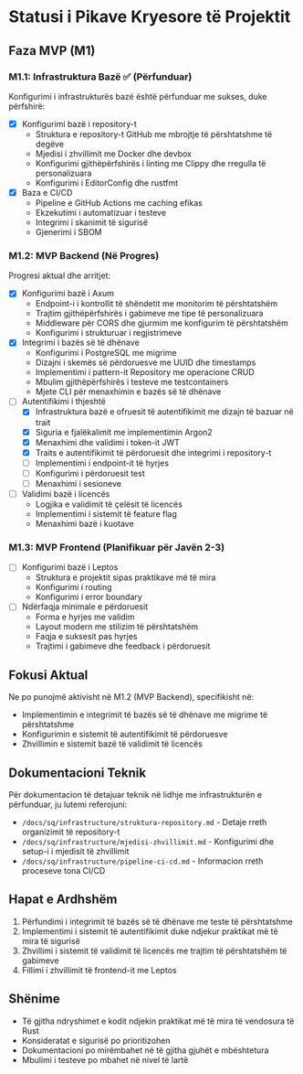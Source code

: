 # Statusi i Pikave Kryesore të Projektit

## Faza MVP (M1)

### M1.1: Infrastruktura Bazë ✅ (Përfunduar)

Konfigurimi i infrastrukturës bazë është përfunduar me sukses, duke përfshirë:

- [x] Konfigurimi bazë i repository-t
  - Struktura e repository-t GitHub me mbrojtje të përshtatshme të degëve
  - Mjedisi i zhvillimit me Docker dhe devbox
  - Konfigurimi gjithëpërfshirës i linting me Clippy dhe rregulla të personalizuara
  - Konfigurimi i EditorConfig dhe rustfmt
- [x] Baza e CI/CD
  - Pipeline e GitHub Actions me caching efikas
  - Ekzekutimi i automatizuar i testeve
  - Integrimi i skanimit të sigurisë
  - Gjenerimi i SBOM

### M1.2: MVP Backend (Në Progres)

Progresi aktual dhe arritjet:

- [x] Konfigurimi bazë i Axum
  - Endpoint-i i kontrollit të shëndetit me monitorim të përshtatshëm
  - Trajtim gjithëpërfshirës i gabimeve me tipe të personalizuara
  - Middleware për CORS dhe gjurmim me konfigurim të përshtatshëm
  - Konfigurimi i strukturuar i regjistrimeve
- [x] Integrimi i bazës së të dhënave
  - Konfigurimi i PostgreSQL me migrime
  - Dizajni i skemës së përdoruesve me UUID dhe timestamps
  - Implementimi i pattern-it Repository me operacione CRUD
  - Mbulim gjithëpërfshirës i testeve me testcontainers
  - Mjete CLI për menaxhimin e bazës së të dhënave
- [ ] Autentifikimi i thjeshtë
  - [x] Infrastruktura bazë e ofruesit të autentifikimit me dizajn të bazuar në trait
  - [x] Siguria e fjalëkalimit me implementimin Argon2
  - [x] Menaxhimi dhe validimi i token-it JWT
  - [x] Traits e autentifikimit të përdoruesit dhe integrimi i repository-t
  - [ ] Implementimi i endpoint-it të hyrjes
  - [ ] Konfigurimi i përdoruesit test
  - [ ] Menaxhimi i sesioneve
- [ ] Validimi bazë i licencës
  - Logjika e validimit të çelësit të licencës
  - Implementimi i sistemit të feature flag
  - Menaxhimi bazë i kuotave

### M1.3: MVP Frontend (Planifikuar për Javën 2-3)

- [ ] Konfigurimi bazë i Leptos
  - Struktura e projektit sipas praktikave më të mira
  - Konfigurimi i routing
  - Konfigurimi i error boundary
- [ ] Ndërfaqja minimale e përdoruesit
  - Forma e hyrjes me validim
  - Layout modern me stilizim të përshtatshëm
  - Faqja e suksesit pas hyrjes
  - Trajtimi i gabimeve dhe feedback i përdoruesit

## Fokusi Aktual

Ne po punojmë aktivisht në M1.2 (MVP Backend), specifikisht në:

- Implementimin e integrimit të bazës së të dhënave me migrime të përshtatshme
- Konfigurimin e sistemit të autentifikimit të përdoruesve
- Zhvillimin e sistemit bazë të validimit të licencës

## Dokumentacioni Teknik

Për dokumentacion të detajuar teknik në lidhje me infrastrukturën e përfunduar, ju lutemi referojuni:

- `/docs/sq/infrastructure/struktura-repository.md` - Detaje rreth organizimit të repository-t
- `/docs/sq/infrastructure/mjedisi-zhvillimit.md` - Konfigurimi dhe setup-i i mjedisit të zhvillimit
- `/docs/sq/infrastructure/pipeline-ci-cd.md` - Informacion rreth proceseve tona CI/CD

## Hapat e Ardhshëm

1. Përfundimi i integrimit të bazës së të dhënave me teste të përshtatshme
2. Implementimi i sistemit të autentifikimit duke ndjekur praktikat më të mira të sigurisë
3. Zhvillimi i sistemit të validimit të licencës me trajtim të përshtatshëm të gabimeve
4. Fillimi i zhvillimit të frontend-it me Leptos

## Shënime

- Të gjitha ndryshimet e kodit ndjekin praktikat më të mira të vendosura të Rust
- Konsideratat e sigurisë po prioritizohen
- Dokumentacioni po mirëmbahet në të gjitha gjuhët e mbështetura
- Mbulimi i testeve po mbahet në nivel të lartë
